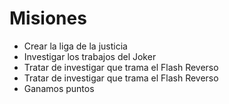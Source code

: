 # Misiones

* Crear la liga de la justicia
* Investigar los trabajos del Joker
* Tratar de investigar que trama el Flash Reverso
* Tratar de investigar que trama el Flash Reverso
* Ganamos puntos